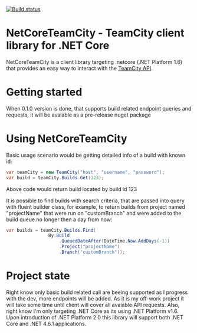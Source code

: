 [![Build status](https://ci.appveyor.com/api/projects/status/wms9wdqb4a109c1h?svg=true)](https://ci.appveyor.com/project/monkey3310/netcore-teamcity-api)
# NetCoreTeamCity - TeamCity client library for .NET Core
NetCoreTeamCity is a client library targeting .netcore (.NET Platform 1.6) that provides an easy
way to interact with the [TeamCity API](https://confluence.jetbrains.com/display/TCD10/REST+API). 

# Getting started
When 0.1.0 version is done, that supports build related endpoint queries and requests, it will be avaiable as a pre-release nuget package

# Using NetCoreTeamCity
Basic usage scenario would be getting detailed info of a build with known id:
```csharp
var teamCity = new TeamCity("host", "username", "password");
var build = teamCity.Builds.Get(123);
```
Above code would return build located by build id 123

It is possible to find builds with search criteria, that are passed into query with fluent builder class, for example, to return builds from project named "projectName" that were run on "customBranch" and were added to the build queue no longer then a day from now:
```csharp
var builds = teamCity.Builds.Find(
                By.Build
                    .QueuedDateAfter(DateTime.Now.AddDays(-1))
                    .Project("projectName")
                    .Branch("customBranch"));
```
# Project state

Right know only basic build related call are beeing supported as I progress with the dev, more endpoints will be added. As it is my off-work project it will take some time until client will cover all avaiable API requests.
Also, right know I'm only targeting .NET Core as its using .NET Platform v1.6. Upon introduction of .NET Platform 2.0 this library will support both .NET Core and .NET 4.6.1 applications.
